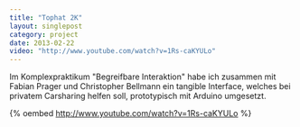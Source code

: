 ```yaml
---
title: "Tophat 2K"
layout: singlepost
category: project
date: 2013-02-22
video: "http://www.youtube.com/watch?v=1Rs-caKYULo"
---
```


Im Komplexpraktikum "Begreifbare Interaktion" habe ich zusammen mit Fabian Prager und Christopher Bellmann ein tangible Interface, welches bei privatem Carsharing helfen soll, prototypisch mit Arduino umgesetzt.

{% oembed http://www.youtube.com/watch?v=1Rs-caKYULo %}